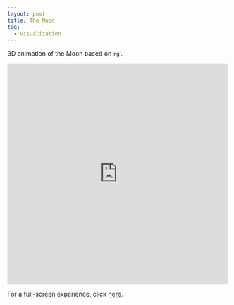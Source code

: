 ```yaml
---
layout: post
title: The Moon
tag:
  - visualization
---
```


3D animation of the Moon based on `rgl`

<iframe src="https://moon.shawenyao.com" style="border:none;height:500px;width:500px;" scrolling="no"></iframe>

For a full-screen experience, click [here](https://moon.shawenyao.com).
